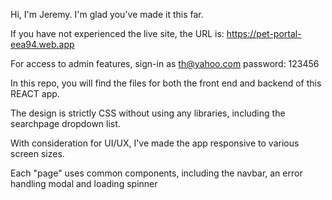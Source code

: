 Hi, I'm Jeremy. I'm glad you've made it this far.

If you have not experienced the live site, the URL is:
https://pet-portal-eea94.web.app

For access to admin features, sign-in as th@yahoo.com password: 123456

In this repo, you will find the files for both the front end and backend of this REACT app.

The design is strictly CSS without using any libraries, including the searchpage dropdown list.

With consideration for UI/UX, I've made the app responsive to various screen sizes.

Each "page" uses common components, including the navbar, an error handling modal and loading spinner
